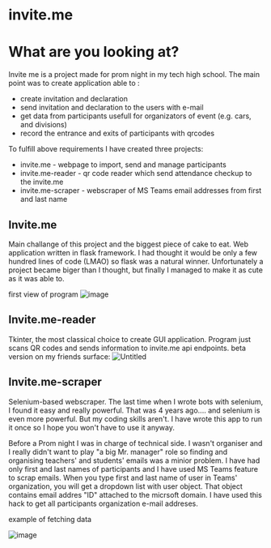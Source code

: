 invite.me
============

# What are you looking at?
Invite me is a project made for prom night in my tech high school. The main point was to create application able to :
- create invitation and declaration
- send invitation and declaration to the users with e-mail
- get data from participants usefull for organizators of event (e.g. cars, and divisions)
- record the entrance and exits of participants with qrcodes

To fulfill above requirements I have created three projects:
- invite.me -  webpage to import, send and manage participants
- invite.me-reader - qr code reader which send attendance checkup to the invite.me
- invite.me-scraper - webscraper of MS Teams email addresses from first and last name

## Invite.me 
Main challange of this project and the biggest piece of cake to eat. Web application written in flask framework. I had thought it would be only a few hundred lines of code (LMAO) so flask was a natural winner. Unfortunately a project became biger than I thought, but finally I managed to make it as cute as it was able to.

first view of program
![image](https://user-images.githubusercontent.com/64653975/217074019-6ea1eda7-94c0-46c1-93f3-9da94f2101d6.png)

## Invite.me-reader
Tkinter, the most classical choice to create GUI application. Program just scans QR codes and sends information to invite.me api endpoints.
beta version on my friends surface:
![Untitled](https://user-images.githubusercontent.com/64653975/217072533-8b331774-d992-47a5-a8f6-9370fcafe99b.png)



## Invite.me-scraper
Selenium-based webscraper. The last time when I wrote bots with selenium, I found it easy and really powerful. That was 4 years ago.... and selenium is even more powerful. But my coding skills aren't.
I have wrote this app to run it once so I hope you won't have to use it anyway.

Before a Prom night I was in charge of technical side. I wasn't organiser and I really didn't want to play "a big Mr. manager" role so finding and organising teachers' and students' emails was a minior problem. I have had only first and last names of participants and I have used MS Teams feature to scrap emails. When you type first and last name of user in Teams' organization, you will get a dropdown list with user object. That object contains email addres "ID" attached to the micrsoft domain. I have used this hack to get all participants organization e-mail addreses.

example of fetching data

![image](https://user-images.githubusercontent.com/64653975/217073040-02277e91-2928-4daf-9668-0e5c9f0d1d06.png)


